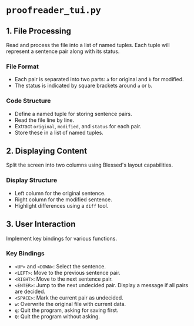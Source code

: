 # `proofreader_tui.py`

## 1. File Processing

Read and process the file into a list of named tuples. Each tuple will represent a sentence pair along with its status.

### File Format

* Each pair is separated into two parts: `a` for original and `b` for modified.
* The status is indicated by square brackets around `a` or `b`.

### Code Structure

* Define a named tuple for storing sentence pairs.
* Read the file line by line.
* Extract `original`, `modified`, and `status` for each pair.
* Store these in a list of named tuples.

## 2. Displaying Content

Split the screen into two columns using Blessed's layout capabilities.

### Display Structure

* Left column for the original sentence.
* Right column for the modified sentence.
* Highlight differences using a `diff` tool.

## 3. User Interaction

Implement key bindings for various functions.

### Key Bindings

* `<UP>` and `<DOWN>`: Select the sentence.
* `<LEFT>`: Move to the previous sentence pair.
* `<RIGHT>`: Move to the next sentence pair.
* `<ENTER>`: Jump to the next undecided pair. Display a message if all pairs are decided.
* `<SPACE>`: Mark the current pair as undecided.
* `w`: Overwrite the original file with current data.
* `q`: Quit the program, asking for saving first.
* `Q`: Quit the program without asking.
